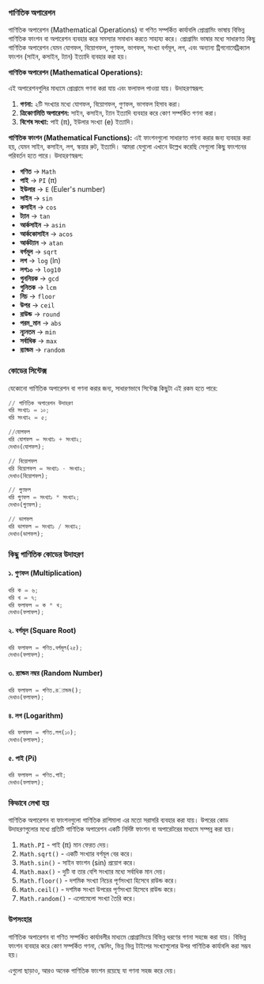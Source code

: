 ### গাণিতিক অপারেশন
গাণিতিক অপারেশন (Mathematical Operations) বা গণিত সম্পর্কিত কার্যাবলি প্রোগ্রামিং ভাষায় বিভিন্ন গাণিতিক ফাংশন বা অপারেশন ব্যবহার করে সমস্যার সমাধান করতে সাহায্য করে। প্রোগ্রামিং ভাষার মধ্যে সাধারণত কিছু গাণিতিক অপারেশন যেমন যোগফল, বিয়োগফল, গুণফল, ভাগফল, সংখ্যা বর্গমূল, লগ, এবং অন্যান্য ট্রিগনোমেট্রিক্যাল ফাংশন (সাইন, কসাইন, ট্যান) ইত্যাদি ব্যবহার করা হয়।

**গাণিতিক অপারেশন (Mathematical Operations):**

এই অপারেশনগুলির মাধ্যমে প্রোগ্রামে গণনা করা যায় এবং ফলাফল পাওয়া যায়। উদাহরণস্বরূপ:

1. **গণনা:** ২টি সংখ্যার মধ্যে যোগফল, বিয়োগফল, গুণফল, ভাগফল হিসাব করা।
2. **ত্রিকোণমিতি অপারেশন:** সাইন, কসাইন, ট্যান ইত্যাদি ব্যবহার করে কোণ সম্পর্কিত গণনা করা।
3. **বিশেষ সংখ্যা:** পাই (π), ইউলার সংখ্যা (e) ইত্যাদি।

**গাণিতিক ফাংশন (Mathematical Functions):**
এই ফাংশনগুলো সাধারণত গণনা করার জন্য ব্যবহার করা হয়, যেমন সাইন, কসাইন, লগ, স্কয়ার রুট, ইত্যাদি। আমরা যেগুলো এখানে উল্লেখ করেছি সেগুলো কিছু ফাংশনের পরিবর্তন হতে পারে। উদাহরণস্বরূপ:

* **গণিত** → `Math`
* **পাই** → `PI` (π)
* **ইউলার** → `E` (Euler's number)
* **সাইন** → `sin`
* **কসাইন** → `cos`
* **ট্যান** → `tan`
* **আর্কসাইন** → `asin`
* **আর্ককোসাইন** → `acos`
* **আর্কট্যান** → `atan`
* **বর্গমূল** → `sqrt`
* **লগ** → `log` (ln)
* **লগ১০** → `log10`
* **গুননিয়ক** → `gcd`
* **গুনিতক** → `lcm`
* **নিচ** → `floor`
* **উপর** → `ceil`
* **রাউন্ড** → `round`
* **পরম\_মান** → `abs`
* **ন্যূনতম** → `min`
* **সর্বাধিক** → `max`
* **র‌্যান্ডম** → `random`

### কোডের সিন্টেক্স

যেকোনো গাণিতিক অপারেশন বা গণনা করার জন্য, সাধারণভাবে সিন্টেক্স কিছুটা এই রকম হতে পারে:

```py
// গাণিতিক অপারেশন উদাহরণ
ধরি সংখ্যা১ = ১০;
ধরি সংখ্যা২ = ৫;

//যোগফল
ধরি যোগফল = সংখ্যা১ + সংখ্যা২;
দেখাও(যোগফল);

// বিয়োগফল
ধরি বিয়োগফল = সংখ্যা১ - সংখ্যা২;
দেখাও(বিয়োগফল);

// গুণফল
ধরি গুণফল = সংখ্যা১ * সংখ্যা২; 
দেখাও(গুণফল);

// ভাগফল
ধরি ভাগফল = সংখ্যা১ / সংখ্যা২;
দেখাও(ভাগফল);
```

### কিছু গাণিতিক কোডের উদাহরণ

#### ১. গুণফল (Multiplication)

```py
ধরি ক = ৬;
ধরি খ = ৭;
ধরি ফলাফল = ক * খ;
দেখাও(ফলাফল);
```

#### ২. বর্গমূল (Square Root)

```py
ধরি ফলাফল = গণিত.বর্গমূল(২৫);
দেখাও(ফলাফল);
```

#### ৩. র‌্যান্ডম নম্বর (Random Number)

```py
ধরি ফলাফল = গণিত.র‌্যান্ডম();
দেখাও(ফলাফল);
```

#### ৪. লগ (Logarithm)

```py
ধরি ফলাফল = গণিত.লগ(১০);
দেখাও(ফলাফল);
```

#### ৫. পাই (Pi)

```py
ধরি ফলাফল = গণিত.পাই;
দেখাও(ফলাফল);
```

### **কিভাবে লেখা হয়**

গাণিতিক অপারেশন বা ফাংশনগুলো গাণিতিক রাশিমালা এর মতো সরাসরি ব্যবহার করা যায়। উপরের কোড উদাহরণগুলোর মধ্যে প্রতিটি গাণিতিক অপারেশন একটি নির্দিষ্ট ফাংশন বা অপারেটরের মাধ্যমে সম্পন্ন করা হয়।

1. `Math.PI` - পাই (π) মান ফেরত দেয়।
2. `Math.sqrt()` - একটি সংখ্যার বর্গমূল বের করে।
3. `Math.sin()` - সাইন ফাংশন (sin) প্রয়োগ করে।
4. `Math.max()` - দুটি বা তার বেশি সংখ্যার মধ্যে সর্বাধিক মান দেয়।
5. `Math.floor()` - দশমিক সংখ্যা নিচের পূর্ণসংখ্যা হিসেবে রাউন্ড করে।
6. `Math.ceil()` - দশমিক সংখ্যা উপরের পূর্ণসংখ্যা হিসেবে রাউন্ড করে।
7. `Math.random()` - এলোমেলো সংখ্যা তৈরি করে।

### উপসংহার

গাণিতিক অপারেশন বা গণিত সম্পর্কিত কার্যাবলীর মাধ্যমে প্রোগ্রামিংয়ে বিভিন্ন ধরণের গণনা সহজে করা যায়। বিভিন্ন ফাংশন ব্যবহার করে কোণ সম্পর্কিত গণনা, স্কেলিং, ভিন্ন ভিন্ন টাইপের সংখ্যাগুলোর উপর গাণিতিক কার্যাবলি করা সম্ভব হয়।

এগুলো ছাড়াও, আরও অনেক গাণিতিক ফাংশন রয়েছে যা গণনা সহজ করে দেয়।
